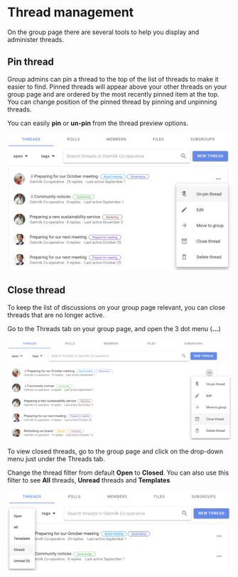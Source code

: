 # Thread management

On the group page there are several tools to help you display and administer threads.

## Pin thread
Group admins can pin a thread to the top of the list of threads to make it easier to find. Pinned threads will appear above your other threads on your group page and are ordered by the most recently pinned item at the top. You can change position of the pinned thread by pinning and unpinning threads.

You can easily  **pin** or **un-pin** from the thread preview options.

![](pin_thread.png)

## Close thread

To keep the list of discussions on your group page relevant, you can close threads that are no longer active.

Go to the Threads tab on your group page, and open the 3 dot menu (**...**) 

![](thread_close1.png)

To view closed threads, go to the group page and click on the drop-down menu just under the Threads tab. 

Change the thread filter from default **Open** to **Closed**.   You can also use this filter to see **All** threads, **Unread** threads and **Templates**

![](thread_closed.png)
